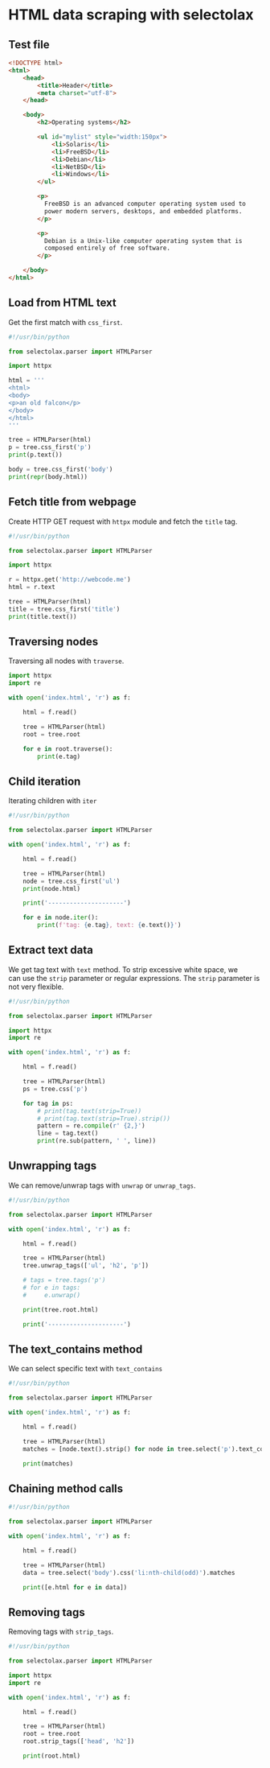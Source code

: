 # HTML data scraping with selectolax

## Test file

```html
<!DOCTYPE html>
<html>
    <head>
        <title>Header</title>
        <meta charset="utf-8">
    </head>

    <body>
        <h2>Operating systems</h2>

        <ul id="mylist" style="width:150px">
            <li>Solaris</li>
            <li>FreeBSD</li>
            <li>Debian</li>
            <li>NetBSD</li>
            <li>Windows</li>
        </ul>

        <p>
          FreeBSD is an advanced computer operating system used to
          power modern servers, desktops, and embedded platforms.
        </p>

        <p>
          Debian is a Unix-like computer operating system that is
          composed entirely of free software.
        </p>

    </body>
</html>
```

## Load from HTML text

Get the first match with `css_first`.  

```python
#!/usr/bin/python

from selectolax.parser import HTMLParser

import httpx 

html = '''
<html>
<body>
<p>an old falcon</p>
</body>
</html>
'''

tree = HTMLParser(html)
p = tree.css_first('p')
print(p.text())

body = tree.css_first('body')
print(repr(body.html))
```

## Fetch title from webpage

Create HTTP GET request with `httpx` module and fetch the `title` tag. 

```python
#!/usr/bin/python

from selectolax.parser import HTMLParser

import httpx 

r = httpx.get('http://webcode.me')
html = r.text

tree = HTMLParser(html)
title = tree.css_first('title')
print(title.text())
```

## Traversing nodes

Traversing all nodes with `traverse`.  

```python
import httpx 
import re

with open('index.html', 'r') as f:

    html = f.read()

    tree = HTMLParser(html)
    root = tree.root

    for e in root.traverse():
        print(e.tag)
```


## Child iteration

Iterating children with `iter`

```python
#!/usr/bin/python

from selectolax.parser import HTMLParser

with open('index.html', 'r') as f:

    html = f.read()

    tree = HTMLParser(html)
    node = tree.css_first('ul')
    print(node.html)

    print('---------------------')

    for e in node.iter():
        print(f'tag: {e.tag}, text: {e.text()}')
  ```

## Extract text data 

We get tag text with `text` method. To strip excessive white space, we  
can use the `strip` parameter or regular expressions. The `strip` parameter is  
not very flexible.  

```python
#!/usr/bin/python

from selectolax.parser import HTMLParser

import httpx 
import re

with open('index.html', 'r') as f:

    html = f.read()

    tree = HTMLParser(html)
    ps = tree.css('p')

    for tag in ps:
        # print(tag.text(strip=True))
        # print(tag.text(strip=True).strip())
        pattern = re.compile(r' {2,}')
        line = tag.text()
        print(re.sub(pattern, ' ', line))
```

## Unwrapping tags

We can remove/unwrap tags with `unwrap` or `unwrap_tags`.  

```python
#!/usr/bin/python

from selectolax.parser import HTMLParser

with open('index.html', 'r') as f:

    html = f.read()

    tree = HTMLParser(html)
    tree.unwrap_tags(['ul', 'h2', 'p'])

    # tags = tree.tags('p')
    # for e in tags:
    #     e.unwrap()

    print(tree.root.html)

    print('---------------------')
```

## The text_contains method

We can select specific text with `text_contains`

```python
#!/usr/bin/python

from selectolax.parser import HTMLParser

with open('index.html', 'r') as f:

    html = f.read()

    tree = HTMLParser(html)
    matches = [node.text().strip() for node in tree.select('p').text_contains("FreeBSD").matches]

    print(matches)
```

## Chaining method calls

```python
#!/usr/bin/python

from selectolax.parser import HTMLParser

with open('index.html', 'r') as f:

    html = f.read()

    tree = HTMLParser(html)
    data = tree.select('body').css('li:nth-child(odd)').matches

    print([e.html for e in data])
```

## Removing tags 

Removing tags with `strip_tags`.  

```python
#!/usr/bin/python

from selectolax.parser import HTMLParser

import httpx 
import re

with open('index.html', 'r') as f:

    html = f.read()

    tree = HTMLParser(html)
    root = tree.root
    root.strip_tags(['head', 'h2'])

    print(root.html)
```


